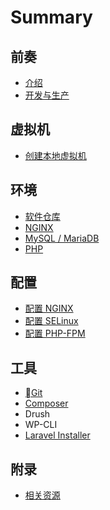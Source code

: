 # Summary

## 前奏

* [介绍](README.md)
* [开发与生产](prepare.md)

## 虚拟机

* [创建本地虚拟机](vm/config-vm.md)

## 环境

* [软件仓库](stack/repo.md)
* [NGINX](stack/nginx.md)
* [MySQL / MariaDB](stack/mysql-mariadb.md)
* [PHP](stack/php.md)

## 配置

* [配置 NGINX](configuration/nginx.md)
* [配置 SELinux](configuration/selinux.md)
* [配置 PHP-FPM](configuration/php-fpm.md)

## 工具

* [Git](gong-ju.md)
* [Composer](composer.md)
* Drush
* WP-CLI
* [Laravel Installer](laravel-installer.md)

## 附录

* [相关资源](appendix--sources.md)

